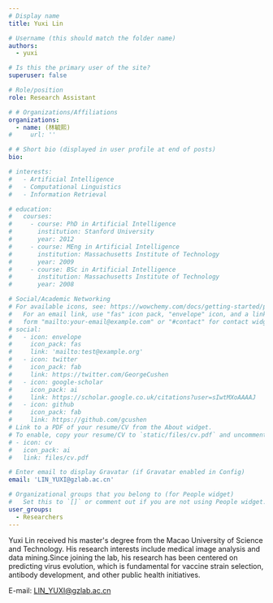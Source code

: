 ```yaml
---
# Display name
title: Yuxi Lin

# Username (this should match the folder name)
authors:
  - yuxi

# Is this the primary user of the site?
superuser: false

# Role/position
role: Research Assistant

# # Organizations/Affiliations
organizations:
  - name: (林毓熙)
#     url: ''

# # Short bio (displayed in user profile at end of posts)
bio:  

# interests:
#   - Artificial Intelligence
#   - Computational Linguistics
#   - Information Retrieval

# education:
#   courses:
#     - course: PhD in Artificial Intelligence
#       institution: Stanford University
#       year: 2012
#     - course: MEng in Artificial Intelligence
#       institution: Massachusetts Institute of Technology
#       year: 2009
#     - course: BSc in Artificial Intelligence
#       institution: Massachusetts Institute of Technology
#       year: 2008

# Social/Academic Networking
# For available icons, see: https://wowchemy.com/docs/getting-started/page-builder/#icons
#   For an email link, use "fas" icon pack, "envelope" icon, and a link in the
#   form "mailto:your-email@example.com" or "#contact" for contact widget.
# social:
#   - icon: envelope
#     icon_pack: fas
#     link: 'mailto:test@example.org'
#   - icon: twitter
#     icon_pack: fab
#     link: https://twitter.com/GeorgeCushen
#   - icon: google-scholar
#     icon_pack: ai
#     link: https://scholar.google.co.uk/citations?user=sIwtMXoAAAAJ
#   - icon: github
#     icon_pack: fab
#     link: https://github.com/gcushen
# Link to a PDF of your resume/CV from the About widget.
# To enable, copy your resume/CV to `static/files/cv.pdf` and uncomment the lines below.
# - icon: cv
#   icon_pack: ai
#   link: files/cv.pdf

# Enter email to display Gravatar (if Gravatar enabled in Config)
email: 'LIN_YUXI@gzlab.ac.cn'

# Organizational groups that you belong to (for People widget)
#   Set this to `[]` or comment out if you are not using People widget.
user_groups:
  - Researchers
---
```


Yuxi Lin received his master's degree from the Macao University of Science and Technology. His research interests include medical image analysis and data mining.Since joining the lab, his research has been centered on predicting virus evolution, which is fundamental for vaccine strain selection, antibody development, and other public health initiatives.

E-mail: LIN_YUXI@gzlab.ac.cn
<!-- 吳恩達 is a professor of artificial intelligence at the Stanford AI Lab. His research interests include distributed robotics, mobile computing and programmable matter. He leads the Robotic Neurobiology group, which develops self-reconfiguring robots, systems of self-organizing robots, and mobile sensor networks.

Lorem ipsum dolor sit amet, consectetur adipiscing elit. Sed neque elit, tristique placerat feugiat ac, facilisis vitae arcu. Proin eget egestas augue. Praesent ut sem nec arcu pellentesque aliquet. Duis dapibus diam vel metus tempus vulputate. -->
